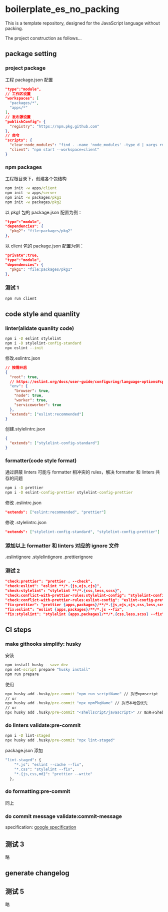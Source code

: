 # boilerplate_es_no_packing

This is a template repository, designed for the JavaScript language without packing.

The project construction as follows...

## package setting

### project package

工程 package.json 配置

```json
"type":"module",
// 工作区设置
"workspaces": [
  "packages/*",
  "apps/*"
],
// 发布源设置
"publishConfig": {
  "registry": "https://npm.pkg.github.com"
},
// 命令
"scripts": {
  "clear:node_modules": "find . -name 'node_modules' -type d | xargs rm -rf",
  "client": "npm start --workspace=client"
}
```

### npm packages

工程根目录下，创建各个包结构

```cmd
npm init -w apps/client
npm init -w apps/server
npm init -w packages/pkg1
npm init -w packages/pkg2
```

以 pkg1 包的 package.json 配置为例：

```json
"type":"module",
"dependencies": {
  "pkg2": "file:packages/pkg2"
},
```

以 client 包的 package.json 配置为例：

```json
"private":true,
"type":"module",
"dependencies": {
  "pkg1": "file:packages/pkg1"
},
```

### 测试 1

```cmd
npm run client
```

## code style and quanlity

### linter(alidate quanlity code)

```cmd
npm i -D eslint stylelint
npm i -D stylelint-config-standard
npx eslint --init
```

修改.eslintrc.json

```json
// 按需开启
{
  "root": true,
  // https://eslint.org/docs/user-guide/configuring/language-options#specifying-environments
  "env": {
    "browser": true,
    "node": true,
    "worker": true,
    "serviceworker": true
  },
  "extends": ["eslint:recommended"]
}
```

创建.stylelintrc.json

```json
{
  "extends": ["stylelint-config-standard"]
}
```

### formatter(code style format)

通过屏蔽 linters 可能与 formatter 相冲突的 rules，解决 formatter 和 linters 共存的问题

```cmd
npm i -D prettier
npm i -D eslint-config-prettier stylelint-config-prettier
```

修改 .eslintrc.json

```json
"extends": ["eslint:recommended", "prettier"]
```

修改 .stylelintrc.json

```json
"extends": ["stylelint-config-standard", "stylelint-config-prettier"]
```

### 添加以上 formatter 和 linters 对应的 ignore 文件

.eslintignore
.stylelintignore
.prettierignore

### 测试 2

```json
"check:prettier": "prettier . --check",
"check:eslint": "eslint **/*.{js,ejs,cjs}",
"check:stylelint": "stylelint **/*.{css,less,scss}",
"check:conflict-with-prettier-rules:stylelint-config": "stylelint-config-prettier-check",
"check:conflict-with-prettier-rules:eslint-config": "eslint-config-prettier **/*.js",
"fix:prettier": "prettier {apps,packages}/**/*.{js,ejs,cjs,css,less,scss,md,json} --write",
"fix:eslint": "eslint {apps,packages}/**/*.js --fix",
"fix:stylelint": "stylelint {apps,packages}/**/*.{css,less,scss} --fix",
```

## CI steps

### make githooks simplify: husky

安装

```cmd
npm install husky --save-dev
npm set-script prepare "husky install"
npm run prepare
```

使用

```cmd
npx husky add .husky/pre-commit "npm run scriptName" // 执行npmscript
// or
npx husky add .husky/pre-commit "npx npmPkgName" // 执行本地包优先
// or
npx husky add .husky/pre-commit "<shellscript/javascript>" // 取决于Shebang
```

### do linters validate:pre-commit

```cmd
npm i -D lint-staged
npx husky add .husky/pre-commit "npx lint-staged"
```

package.json 添加

```cmd
"lint-staged": {
    "*.js": "eslint --cache --fix",
    "*.css": "stylelint --fix",
    "*.{js,css,md}": "prettier --write"
  },
```

### do formatting:pre-commit

同上

### do commit message validate:commit-message

specification: [google specification](https://docs.google.com/document/d/1QrDFcIiPjSLDn3EL15IJygNPiHORgU1_OOAqWjiDU5Y)

## 测试 3

略

## generate changelog

## 测试 5

略
